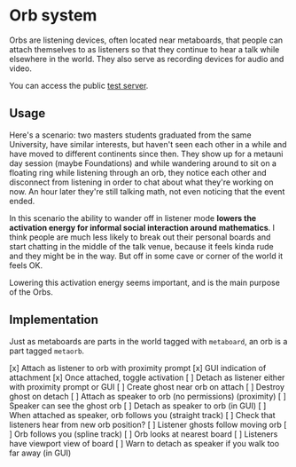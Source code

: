 # Orb system

Orbs are listening devices, often located near metaboards, that people can attach themselves to as listeners so that they continue to hear a talk while elsewhere in the world. They also serve as recording devices for audio and video.

You can access the public [test server](https://www.roblox.com/games/8369549984/Orb-test).

## Usage

Here's a scenario: two masters students graduated from the same University, have similar interests, but haven't seen each other in a while and have moved to different continents since then. They show up for a metauni day session (maybe Foundations) and while wandering around to sit on a floating ring while listening through an orb, they notice each other and disconnect from listening in order to chat about what they're working on now. An hour later they're still talking math, not even noticing that the event ended.

In this scenario the ability to wander off in listener mode **lowers the activation energy for informal social interaction around mathematics**. I think people are much less likely to break out their personal boards and start chatting in the middle of the talk venue, because it feels kinda rude and they might be in the way. But off in some cave or corner of the world it feels OK.

Lowering this activation energy seems important, and is the main purpose of the Orbs.

## Implementation

Just as metaboards are parts in the world tagged with `metaboard`, an orb is a part tagged `metaorb`.

[x] Attach as listener to orb with proximity prompt
[x] GUI indication of attachment
[x] Once attached, toggle activation
[ ] Detach as listener either with proximity prompt or GUI
[ ] Create ghost near orb on attach
[ ] Destroy ghost on detach
[ ] Attach as speaker to orb (no permissions) (proximity)
[ ] Speaker can see the ghost orb
[ ] Detach as speaker to orb (in GUI)
[ ] When attached as speaker, orb follows you (straight track)
[ ] Check that listeners hear from new orb position?
[ ] Listener ghosts follow moving orb
[ ] Orb follows you (spline track)
[ ] Orb looks at nearest board
[ ] Listeners have viewport view of board
[ ] Warn to detach as speaker if you walk too far away (in GUI)